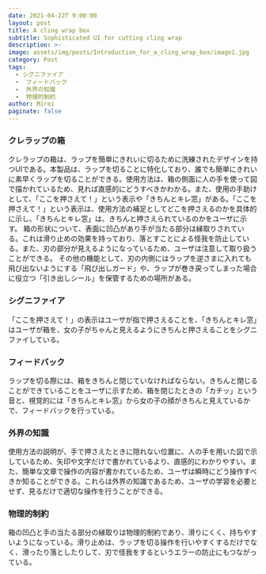 ```yaml
---
date: 2021-04-22T 9:00:00
layout: post
title: A cling wrap box
subtitle: Sophisticated UI for cutting cling wrap
description: >-
image: assets/img/posts/Introduction_for_a_cling_wrap_box/image1.jpg
category: Post
tags: 
  - シグニファイア
  -  フィードバック
  -  外界の知識
  -  物理的制約
author: Mirei
paginate: false
---
```


### クレラップの箱
クレラップの箱は、ラップを簡単にきれいに切るために洗練されたデザインを持つUIである。本製品は、ラップを切ることに特化しており、誰でも簡単にきれいに素早くラップを切ることができる。使用方法は、箱の側面に人の手を使って図で描かれているため、見れば直感的にどうすべきかわかる。また、使用の手助けとして、「ここを押さえて！」という表示や「きちんとキレ窓」がある。「ここを押さえて！」という表示は、使用方法の補足としてどこを押さえるのかを具体的に示し、「きちんとキレ窓」は、きちんと押さえられているのかをユーザに示す。
箱の形状について、表面に凹凸があり手が当たる部分は縁取りされている。これは滑り止めの効果を持っており、落とすことによる怪我を防止している。また、刃の部分が見えるようになっているため、ユーザは注意して取り扱うことができる。
その他の機能として、刃の内側にはラップを逆さまに入れても飛び出ないようにする「飛び出しガード」や、ラップが巻き戻ってしまった場合に役立つ「引き出しシール」を保管するための場所がある。

### シグニファイア
「ここを押さえて！」の表示はユーザが指で押さえることを、「きちんとキレ窓」はユーザが箱を、女の子がちゃんと見えるようにきちんと押さえることをシグニファイしている。

### フィードバック
ラップを切る際には、箱をきちんと閉じていなければならない。きちんと閉じることができていることをユーザに示すため、箱を閉じたときの「カチッ」という音と、視覚的には「きちんとキレ窓」から女の子の顔がきちんと見えているかで、フィードバックを行っている。

### 外界の知識
 使用方法の説明が、手で押さえたときに隠れない位置に、人の手を用いた図で示しているため、矢印や文字だけで書かれているより、直感的にわかりやすい。また、簡単な文章で操作の内容が書かれているため、ユーザは瞬時にどう操作すべきか知ることができる。これらは外界の知識であるため、ユーザの学習を必要とせず、見るだけで適切な操作を行うことができる。

### 物理的制約
 箱の凹凸と手の当たる部分の縁取りは物理的制約であり、滑りにくく、持ちやすいようになっている。滑り止めは、ラップを切る操作を行いやすくするだけでなく、滑ったり落としたりして、刃で怪我をするというエラーの防止にもつながっている。
